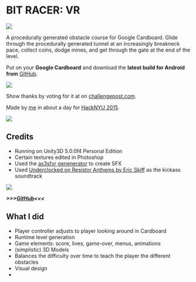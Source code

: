 BIT RACER: VR
=============
![](https://github.com/drfuzzyness/BitRacerVR/blob/master/Marketing/menu.gif?raw=true)

A procedurally generated obstacle course for Google Cardboard. Glide through the procedurally generated tunnel at an increasingly breakneck pace, collect coins, dodge mines, and get through the gate at the end of the level.

Put on your **Google Cardboard** and download the **latest build for Android from** [GitHub](https://github.com/drfuzzyness/BitRacerVR/releases).

![](https://github.com/drfuzzyness/BitRacerVR/blob/master/Marketing/goal.gif?raw=true)

Show thanks by voting for it at on [challengepost.com](http://challengepost.com/software/bitracervr).

Made by [me](http://matthewconto.com) in about a day for [HackNYU 2015](http://hacknyu.org/).

![](https://github.com/drfuzzyness/BitRacerVR/blob/master/Marketing/ship-destroy.gif?raw=true)


## Credits
- Running on Unity3D 5.0.0f4 Personal Edition
- Certain textures edited in Photoshop
- Used the [as3sfxr genenerator](http://www.superflashbros.net/as3sfxr/) to create SFX
- Used [Underclocked on Resistor Anthems by Eric Skiff](http://ericskiff.com/music/) as the kickass soundtrack

![](https://github.com/drfuzzyness/BitRacerVR/blob/master/Marketing/win.gif?raw=true)

***\>\>\>[GitHub](https://github.com/drfuzzyness/BitRacerVR/releases)<<<***

## What I did
- Player controller adjusts to player looking around in Cardboard
- Runtime level generation
- Game elements: score, lives, game-over, menus, animations
- (simplistic) 3D Models
- Balances the difficulty over time to teach the player the different obstacles
- Visual design
- 
